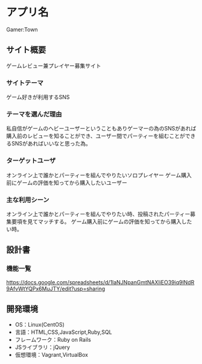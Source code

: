 # アプリ名
Gamer:Town
## サイト概要
ゲームレビュー兼プレイヤー募集サイト

### サイトテーマ
ゲーム好きが利用するSNS

### テーマを選んだ理由
私自信がゲームのヘビーユーザーということもありゲーマーの為のSNSがあれば購入前のレビューを知ることができ、ユーザー間でパーティーを組むことができるSNSがあればいいなと思った為。

### ターゲットユーザ
オンライン上で誰かとパーティーを組んでやりたいソロプレイヤー
ゲーム購入前にゲームの評価を知ってから購入したいユーザー

### 主な利用シーン
オンライン上で誰かとパーティーを組んでやりたい時、投稿されたパーティー募集要項を見てマッチする。
ゲーム購入前にゲームの評価を知ってから購入したい時。

## 設計書

### 機能一覧
https://docs.google.com/spreadsheets/d/1laNJNpanGmtNAXliEO39iq9lNdR9AfvWtYQPx6MuJTY/edit?usp=sharing

## 開発環境
- OS：Linux(CentOS)
- 言語：HTML,CSS,JavaScript,Ruby,SQL
- フレームワーク：Ruby on Rails
- JSライブラリ：jQuery
- 仮想環境：Vagrant,VirtualBox